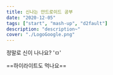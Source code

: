 ```yaml
---
title: 신나는 안드로이드 공부
date: "2020-12-05"
tags: ["start", "mash-up", "d2fault"]
description: "description~"
cover: "./LogoGoogle.png"
---
```


정말로 신이 나나요? 'ㅁ'

==하이라이트도 먹나요==

